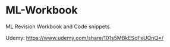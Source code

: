 # ML-Workbook
ML Revision Workbook and Code snippets.

Udemy: https://www.udemy.com/share/101s5MBkEScFxUQnQ=/
